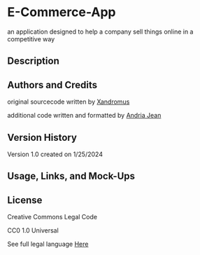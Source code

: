 # E-Commerce-App
an application designed to help a company sell things online in a competitive way

## Description

## Authors and Credits
original sourcecode written by <a href="https://github.com/coding-boot-camp/fantastic-umbrella">Xandromus</a>

additional code written and formatted by <a href="https://github.com/EowynStark">Andria Jean</a>
## Version History
Version 1.0 created on 1/25/2024

## Usage, Links, and Mock-Ups

## License
Creative Commons Legal Code

CC0 1.0 Universal

See full legal language [Here](./LICENSE)
